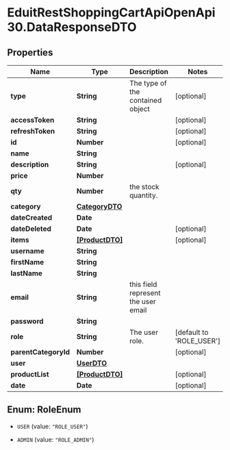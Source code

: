 # EduitRestShoppingCartApiOpenApi30.DataResponseDTO

## Properties

Name | Type | Description | Notes
------------ | ------------- | ------------- | -------------
**type** | **String** | The type of the contained object | [optional] 
**accessToken** | **String** |  | [optional] 
**refreshToken** | **String** |  | [optional] 
**id** | **Number** |  | [optional] 
**name** | **String** |  | 
**description** | **String** |  | [optional] 
**price** | **Number** |  | 
**qty** | **Number** | the stock quantity. | 
**category** | [**CategoryDTO**](CategoryDTO.md) |  | 
**dateCreated** | **Date** |  | 
**dateDeleted** | **Date** |  | [optional] 
**items** | [**[ProductDTO]**](ProductDTO.md) |  | [optional] 
**username** | **String** |  | 
**firstName** | **String** |  | 
**lastName** | **String** |  | 
**email** | **String** | this field represent the user email | 
**password** | **String** |  | 
**role** | **String** | The user role. | [default to &#39;ROLE_USER&#39;]
**parentCategoryId** | **Number** |  | [optional] 
**user** | [**UserDTO**](UserDTO.md) |  | 
**productList** | [**[ProductDTO]**](ProductDTO.md) |  | [optional] 
**date** | **Date** |  | [optional] 



## Enum: RoleEnum


* `USER` (value: `"ROLE_USER"`)

* `ADMIN` (value: `"ROLE_ADMIN"`)





